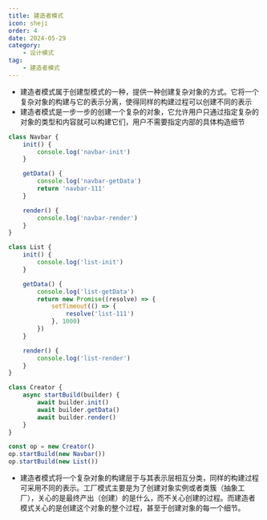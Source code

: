 ```yaml
---
title: 建造者模式
icon: sheji
order: 4
date: 2024-05-29
category:
    - 设计模式
tag:
    - 建造者模式
---
```


- 建造者模式属于创建型模式的一种，提供一种创建复杂对象的方式。它将一个复杂对象的构建与它的表示分离，使得同样的构建过程可以创建不同的表示
- 建造者模式是一步一步的创建一个复杂的对象，它允许用户只通过指定复杂的对象的类型和内容就可以构建它们，用户不需要指定内部的具体构造细节

```js
class Navbar {
    init() {
        console.log('navbar-init')
    }

    getData() {
        console.log('navbar-getData')
        return 'navbar-111'
    }

    render() {
        console.log('navbar-render')
    }
}

class List {
    init() {
        console.log('list-init')
    }

    getData() {
        console.log('list-getData')
        return new Promise((resolve) => {
            setTimeout(() => {
                resolve('list-111')
            }, 1000)
        })
    }

    render() {
        console.log('list-render')
    }
}

class Creator {
    async startBuild(builder) {
        await builder.init()
        await builder.getData()
        await builder.render()
    }
}

const op = new Creator()
op.startBuild(new Navbar())
op.startBuild(new List())
```

- 建造者模式将一个复杂对象的构建层于与其表示层相互分类，同样的构建过程可采用不同的表示。工厂模式主要是为了创建对象实例或者类簇（抽象工厂），关心的是最终产出（创建）的是什么，而不关心创建的过程。而建造者模式关心的是创建这个对象的整个过程，甚至于创建对象的每一个细节。
